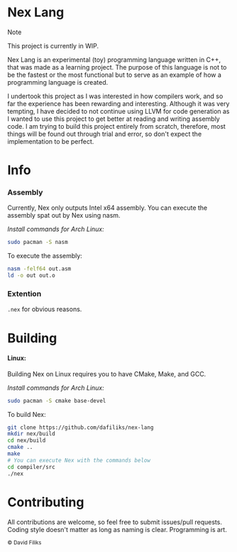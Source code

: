 # Nex Lang
> [!NOTE]
> This project is currently in WIP.

Nex Lang is an experimental (toy) programming language written in C++, that was made as a learning project. The purpose of this language is not to be the fastest or the most functional but to serve as an example of how a programming language is created.

I undertook this project as I was interested in how compilers work, and so far the experience has been rewarding and interesting. Although it was very tempting, I have decided to not continue using LLVM for code generation as I wanted to use this project to get better at reading and writing assembly code. I am trying to build this project entirely from scratch, therefore, most things will be found out through trial and error, so don't expect the implementation to be perfect.

# Info

### Assembly
Currently, Nex only outputs Intel x64 assembly. You can execute the assembly spat out by Nex using nasm.

*Install commands for Arch Linux:*
```bash
sudo pacman -S nasm
```

To execute the assembly:

```bash
nasm -felf64 out.asm
ld -o out out.o
```

### Extention
`.nex` for obvious reasons.

# Building

#### Linux:
Building Nex on Linux requires you to have CMake, Make, and GCC.

*Install commands for Arch Linux:*
```bash
sudo pacman -S cmake base-devel
```

To build Nex:

```bash
git clone https://github.com/dafiliks/nex-lang
mkdir nex/build
cd nex/build
cmake ..
make
# You can execute Nex with the commands below
cd compiler/src
./nex
```

# Contributing

All contributions are welcome, so feel free to submit issues/pull requests. Coding style doesn't matter as long as naming is clear. Programming is art.

<sub> © David Filiks </sub>
